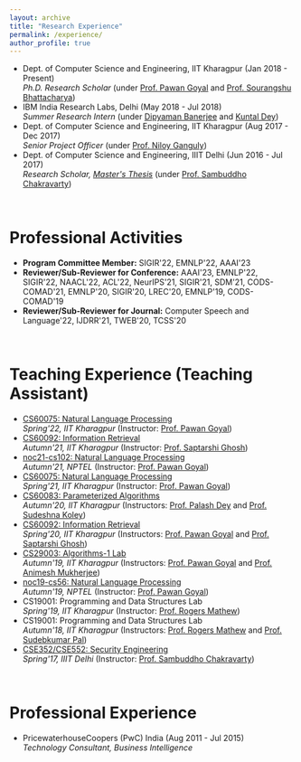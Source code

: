 ```yaml
---
layout: archive
title: "Research Experience"
permalink: /experience/
author_profile: true
---
```


<ul>
	<li> Dept. of Computer Science and Engineering, IIT Kharagpur (Jan 2018 - Present) <br>
		<i> Ph.D. Research Scholar </i> (under <a href="http://cse.iitkgp.ac.in/~pawang/">Prof. Pawan Goyal</a> and <a href="http://cse.iitkgp.ac.in/~sourangshu/">Prof. Sourangshu Bhattacharya</a>)
	</li>
	<li> IBM India Research Labs, Delhi (May 2018 - Jul 2018) <br>
		<i> Summer Research Intern </i> (under <a href="https://scholar.google.co.in/citations?user=zFoDxz8AAAAJ&hl=en">Dipyaman Banerjee</a> and <a href="https://scholar.google.com/citations?user=IlC2GRUAAAAJ&hl=en">Kuntal Dey</a>)
	</li>
	<li> Dept. of Computer Science and Engineering, IIT Kharagpur (Aug 2017 - Dec 2017) <br>
		<i> Senior Project Officer </i> (under <a href="http://www.facweb.iitkgp.ac.in/~niloy/">Prof. Niloy Ganguly</a>)
	</li>
	<li> Dept. of Computer Science and Engineering, IIIT Delhi (Jun 2016 - Jul 2017) <br>
		<i> Research Scholar, <a href="https://repository.iiitd.edu.in/jspui/handle/123456789/535">Master's Thesis</a> </i> (under <a href="https://sites.google.com/site/sambuddhochakravarty/home?authuser=0">Prof. Sambuddho Chakravarty</a>)
	</li>
</ul>

<br>

Professional Activities
======

<ul>
	<li> <b>Program Committee Member:</b> SIGIR'22, EMNLP'22, AAAI'23 </li>
	<li> <b>Reviewer/Sub-Reviewer for Conference:</b> AAAI'23, EMNLP'22, SIGIR'22, NAACL'22, ACL'22, NeurIPS'21, SIGIR'21, SDM'21, CODS-COMAD'21, EMNLP'20, SIGIR'20, LREC'20, EMNLP'19, CODS-COMAD'19 </li>
	<li> <b>Reviewer/Sub-Reviewer for Journal:</b> Computer Speech and Language'22, IJDRR'21, TWEB'20, TCSS'20 </li>
</ul>

<br>

Teaching Experience (Teaching Assistant)
======

<ul>
	<li> <a href="http://cse.iitkgp.ac.in/~pawang/courses/NLP22.html">CS60075: Natural Language Processing</a> <br>
		<i> Spring'22, IIT Kharagpur </i> (Instructor: <a href="http://cse.iitkgp.ac.in/~pawang/">Prof. Pawan Goyal</a>)
	</li>
	<li> <a href="http://cse.iitkgp.ac.in/~saptarshi/courses/ir2021a/">CS60092: Information Retrieval</a> <br>
		<i> Autumn'21, IIT Kharagpur </i> (Instructor: <a href="https://sites.google.com/site/saptarshighosh/home?authuser=0">Prof. Saptarshi Ghosh</a>)
	</li>
	<li> <a href="https://nptel.ac.in/noc/courses/noc21/SEM2/noc21-cs102/">noc21-cs102: Natural Language Processing</a> <br>
		<i> Autumn'21, NPTEL </i> (Instructor: <a href="http://cse.iitkgp.ac.in/~pawang/">Prof. Pawan Goyal</a>)
	</li>
	<li> <a href="https://cse.iitkgp.ac.in/~pawang/courses/NLP21.html">CS60075: Natural Language Processing</a> <br>
		<i> Spring'21, IIT Kharagpur </i> (Instructor: <a href="http://cse.iitkgp.ac.in/~pawang/">Prof. Pawan Goyal</a>)
	</li>
	<li> <a href="https://cse.iitkgp.ac.in/~palash/Courses/2020ParameterizedAlgo/paramAlgo.html">CS60083: Parameterized Algorithms</a> <br>
		<i> Autumn'20, IIT Kharagpur </i> (Instructors: <a href="https://cse.iitkgp.ac.in/~palash/">Prof. Palash Dey</a> and <a href="http://cse.iitkgp.ac.in/~skolay/">Prof. Sudeshna Koley</a>)
	</li>
	<li> <a href="https://cse.iitkgp.ac.in/~pawang/courses/IR20.html">CS60092: Information Retrieval</a> <br>
		<i> Spring'20, IIT Kharagpur </i> (Instructors: <a href="http://cse.iitkgp.ac.in/~pawang/">Prof. Pawan Goyal</a> and <a href="https://sites.google.com/site/saptarshighosh/home?authuser=0">Prof. Saptarshi Ghosh</a>)
	</li>
	<li> <a href="https://cse.iitkgp.ac.in/~pawang/courses/ALGO19.html">CS29003: Algorithms-1 Lab</a> <br>
		<i> Autumn'19, IIT Kharagpur </i> (Instructors: <a href="http://cse.iitkgp.ac.in/~pawang/">Prof. Pawan Goyal</a> and <a href="https://cse.iitkgp.ac.in/~animeshm/">Prof. Animesh Mukherjee</a>)
	</li>
	<li> <a href="https://nptel.ac.in/noc/courses/noc19/SEM2/noc19-cs56/">noc19-cs56: Natural Language Processing</a> <br>
		<i> Autumn'19, NPTEL </i> (Instructor: <a href="http://cse.iitkgp.ac.in/~pawang/">Prof. Pawan Goyal</a>)
	</li>
	<li> CS19001: Programming and Data Structures Lab <br>
		<i> Spring'19, IIT Kharagpur </i> (Instructor: <a href="https://iith.ac.in/~rogers/">Prof. Rogers Mathew</a>)
	</li>
	<li> CS19001: Programming and Data Structures Lab <br>
		<i> Autumn'18, IIT Kharagpur </i> (Instructors: <a href="https://iith.ac.in/~rogers/">Prof. Rogers Mathew</a> and <a href="http://cse.iitkgp.ac.in/~spp/">Prof. Sudebkumar Pal</a>)
	</li>
	<li> <a href="https://sites.google.com/site/sambuddhochakravarty/teaching/security-engineering-cse352552---winter-2017?authuser=0">CSE352/CSE552: Security Engineering</a> <br>
		<i> Spring'17, IIIT Delhi </i> (Instructor: <a href="https://sites.google.com/site/sambuddhochakravarty/home?authuser=0">Prof. Sambuddho Chakravarty</a>)
	</li>
</ul>	

<br>

Professional Experience
======

<ul>
	<li> PricewaterhouseCoopers (PwC) India (Aug 2011 - Jul 2015) <br>
		<i> Technology Consultant, Business Intelligence </i>
	</li>
</ul>